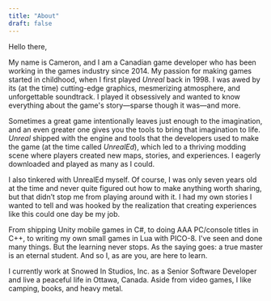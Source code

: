 ```yaml
---
title: "About"
draft: false
---
```


Hello there,

My name is Cameron, and I am a Canadian game developer who has been working in the games industry since 2014. My passion for making games started in childhood, when I first played _Unreal_ back in 1998. I was awed by its (at the time) cutting-edge graphics, mesmerizing atmosphere, and unforgettable soundtrack. I played it obsessively and wanted to know everything about the game's story—sparse though it was—and more.

Sometimes a great game intentionally leaves just enough to the imagination, and an even greater one gives you the tools to bring that imagination to life. _Unreal_ shipped with the engine and tools that the developers used to make the game (at the time called _UnrealEd_), which led to a thriving modding scene where players created new maps, stories, and experiences. I eagerly downloaded and played as many as I could.

I also tinkered with UnrealEd myself. Of course, I was only seven years old at the time and never quite figured out how to make anything worth sharing, but that didn’t stop me from playing around with it. I had my own stories I wanted to tell and was hooked by the realization that creating experiences like this could one day be my job.

From shipping Unity mobile games in C#, to doing AAA PC/console titles in C++, to writing my own small games in Lua with PICO-8. I've seen and done many things. But the learning never stops. As the saying goes: a true master is an eternal student. And so I, as are you, are here to learn. 

I currently work at Snowed In Studios, Inc. as a Senior Software Developer and live a peaceful life in Ottawa, Canada. Aside from video games, I like camping, books, and heavy metal.
